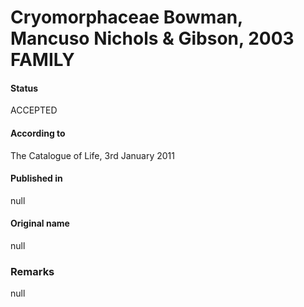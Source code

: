 Cryomorphaceae Bowman, Mancuso Nichols & Gibson, 2003 FAMILY
=======

#### Status
ACCEPTED

#### According to
The Catalogue of Life, 3rd January 2011

#### Published in
null

#### Original name
null

### Remarks
null
